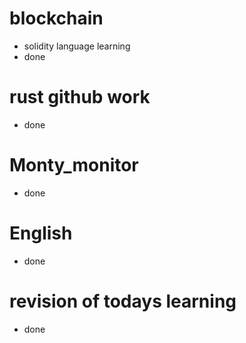 # blockchain
- solidity language learning
- done

# rust github work
- done

# Monty_monitor
- done

# English
- done

# revision of todays learning
- done